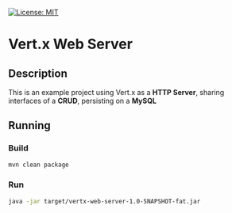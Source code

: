 [![License: MIT](https://img.shields.io/badge/License-MIT-yellow.svg)](https://opensource.org/licenses/MIT)

# Vert.x Web Server

## Description
This is an example project using Vert.x as a **HTTP Server**, sharing interfaces of a **CRUD**, persisting on a **MySQL**

## Running
### Build
```sh
mvn clean package
```

### Run
```sh
java -jar target/vertx-web-server-1.0-SNAPSHOT-fat.jar
```
